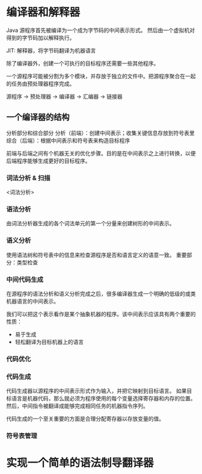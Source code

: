 # 编译器和解释器

Java 源程序首先被编译为一个成为字节码的中间表示形式。
然后由一个虚拟机对得到的字节码加以解释执行。

JIT: 解释器，将字节码翻译为机器语言

除了编译器外，创建一个可执行的目标程序还需要一些其他程序。

一个源程序可能被分割为多个模块，并存放于独立的文件中。把源程序聚合在一起的任务由预处理器程序完成。

源程序 -> 预处理器 -> 编译器 -> 汇编器 -> 链接器

## 一个编译器的结构
分析部分和综合部分
分析（前端）：创建中间表示；收集关键信息存放到符号表里
综合（后端）：根据中间表示和符号表来构造目标程序

前端与后端之间有个机器无关的优化步骤。目的是在中间表示之上进行转换，以便后端程序能够生成更好的目标程序。

### 词法分析 & 扫描
<词法分析>
### 语法分析
由词法分析器生成的各个词法单元的第一个分量来创建树形的中间表示。
### 语义分析
使用语法树和符号表中的信息来检查源程序是否和语言定义的语意一致。
重要部分：类型检查

### 中间代码生成
在源程序的语法分析和语义分析完成之后，很多编译器生成一个明确的低级的或类机器语言的中间表示。

我们可以把这个表示看作是某个抽象机器的程序。该中间表示应该具有两个重要的性质：
- 易于生成
- 轻松翻译为目标机器上的语言

### 代码优化
### 代码生成
代码生成器以源程序的中间表示形式作为输入，并把它映射到目标语言。
如果目标语言是机器代码，那么就必须为程序使用的每个变量选择寄存器和内存的位置。然后，中间指令被翻译成能够完成相同任务的机器指令序列。

代码生成的一个至关重要的方面是合理分配寄存器以存放变量的值。

### 符号表管理



# 实现一个简单的语法制导翻译器



